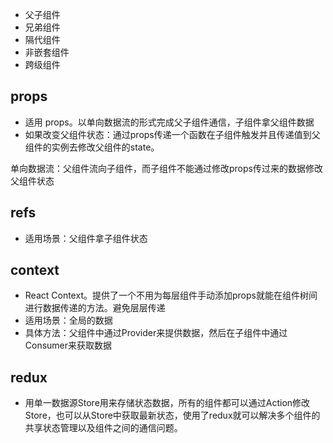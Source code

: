 - 父子组件
- 兄弟组件
- 隔代组件
- 非嵌套组件
- 跨级组件

## props
- 适用 props。以单向数据流的形式完成父子组件通信，子组件拿父组件数据
- 如果改变父组件状态：通过props传递一个函数在子组件触发并且传递值到父组件的实例去修改父组件的state。

单向数据流：父组件流向子组件，而子组件不能通过修改props传过来的数据修改父组件状态

## refs
- 适用场景：父组件拿子组件状态

## context
- React Context。提供了一个不用为每层组件手动添加props就能在组件树间进行数据传递的方法。避免层层传递
- 适用场景：全局的数据
- 具体方法：父组件中通过Provider来提供数据，然后在子组件中通过Consumer来获取数据

## redux
- 用单一数据源Store用来存储状态数据，所有的组件都可以通过Action修改Store，也可以从Store中获取最新状态，使用了redux就可以解决多个组件的共享状态管理以及组件之间的通信问题。
